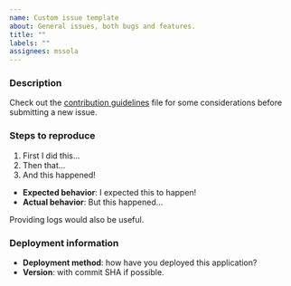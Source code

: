 ```yaml
---
name: Custom issue template
about: General issues, both bugs and features.
title: ""
labels: ""
assignees: mssola
---
```


### Description

Check out the [contribution guidelines](../CONTRIBUTING.md) file for some
considerations before submitting a new issue.

### Steps to reproduce

1. First I did this...
2. Then that...
3. And this happened!

- **Expected behavior**: I expected this to happen!
- **Actual behavior**: But this happened...

Providing logs would also be useful.

### Deployment information

- **Deployment method**: how have you deployed this application?
- **Version**: with commit SHA if possible.
